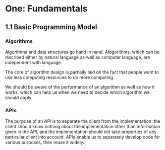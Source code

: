 # One: Fundamentals
## 1.1 Basic Programming Model
### Algorithms

Algorithms and data structures go hand in hand. Alogorithms, which can be discribed either by natural language as well as computer language, are independent with language. 

The core of algorithm design is partially laid on the fact that people want to use less computing resources to do more computing.

We should be aware of the performance of an algorithm as well as how it works, which can help us when we need to decide which algorithm we should apply.

### APIs

The purpose of an API is to separate the client from the implementation: the client should know nothing about the implementation other than information given in the API, and the implementation should not take properties of any particular client into account. APIs enable us to separately develop code for various purposes, then reuse it widely.